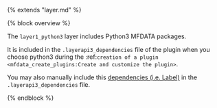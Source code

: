 {% extends "layer.md" %}

{% block overview %}

The `layer1_python3` layer includes Python3 MFDATA packages.

It is included in the `.layerapi3_dependencies` file of the plugin when you choose python3 during the :ref:`creation of a plugin <mfdata_create_plugins:Create and customize the plugin>`.

You may also manually include this [dependencies (i.e. Label)](#label) in the `.layerapi3_dependencies` file.

{% endblock %}
